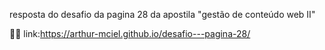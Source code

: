 resposta do desafio da pagina 28 da apostila "gestão de conteúdo web II"


📖🤓
link:https://arthur-mciel.github.io/desafio---pagina-28/
